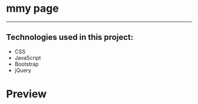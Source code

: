 # mmy page
---

## Technologies used in this project:
* CSS
* JavaScript
* Bootstrap
* jQuery


# Preview
